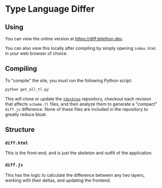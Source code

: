 # Type Language Differ

## Using

You can view the online version at https://diff.telethon.dev.

You can also view this locally after compiling by
simply opening `index.html` in your web browser of choice.

## Compiling

To "compile" the site, you must run the following Python script:

```sh
python get_all_tl.py
```

This will clone or update the [`tdesktop`] repository, checkout each revision
that affects `scheme.tl` files, and then analyze them to generate a "compact"
`diff.js` difference. None of these files are included in the repository to
greatly reduce bloat.

## Structure

### `diff.html`

This is the front-end, and is just the skeleton and outfit of the application.

### `diff.js`

This has the logic to calculate the difference between any two layers, working
with their deltas, and updating the frontend.

[`tdesktop`]: https://github.com/telegramdesktop/tdesktop

